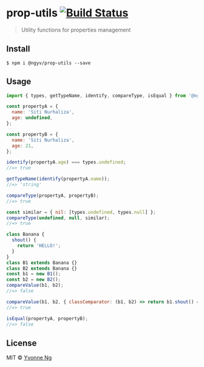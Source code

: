 # prop-utils [![Build Status](https://travis-ci.org/ngyv/prop-utils.svg?branch=master)](https://travis-ci.org/ngyv/prop-utils)

> Utility functions for properties management


## Install

```
$ npm i @ngyv/prop-utils --save
```


## Usage

```js
import { types, getTypeName, identify, compareType, isEqual } from '@ngyv/prop-utils'

const propertyA = {
  name: 'Siti Nurhaliza',
  age: undefined,
};

const propertyB = {
  name: 'Siti Nurhaliza',
  age: 21,
};

identify(propertyA.age) === types.undefined;
//=> true

getTypeName(identify(propertyA.name));
//=> 'string'

compareType(propertyA, propertyB);
//=> true

const similar = { nil: [types.undefined, types.null] };
compareType(undefined, null, similar);
//=> true

class Banana {
  shout() {
    return 'HELLO!';
  }
}
class B1 extends Banana {}
class B2 extends Banana {}
const b1 = new B1();
const b2 = new B2();
compareValue(b1, b2);
//=> false

compareValue(b1, b2, { classComparator: (b1, b2) => return b1.shout() === b2.shout() });
//=> true

isEqual(propertyA, propertyB);
//=> false
```


## License

MIT © [Yvonne Ng](http://github.com/ngyv)
